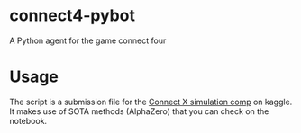 # connect4-pybot
A Python agent for the game connect four

# Usage 

The script is a submission file for the [Connect X simulation comp](https://www.kaggle.com/c/connectx/overview) on kaggle. 
It makes use of SOTA methods (AlphaZero) that you can check on the notebook. 




